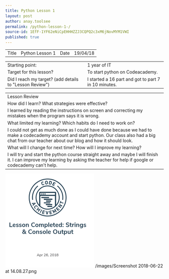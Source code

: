 ```yaml
---
title: Python Lesson 1 
layout: post
author: anay.toolsee
permalink: /python-lesson-1-/
source-id: 1EfF-1YF62eNiCpEHHHZZJ3CQPQ2c3xM6jNovMYM1VWI
published: true
---
```

<table>
  <tr>
    <td>Title</td>
    <td>Python Lesson 1 
</td>
    <td>Date</td>
    <td>19/04/18
</td>
  </tr>
</table>


<table>
  <tr>
    <td>Starting point:
</td>
    <td>1 year of IT
</td>
  </tr>
  <tr>
    <td>Target for this lesson?
</td>
    <td>To start python on Codeacademy.
</td>
  </tr>
  <tr>
    <td>Did I reach my target? 
(add details to "Lesson Review")
</td>
    <td>I started a 16 part and got to part 7 in 10 minutes.
</td>
  </tr>
</table>


<table>
  <tr>
    <td>Lesson Review
</td>
  </tr>
  <tr>
    <td>How did I learn? What strategies were effective? 
</td>
  </tr>
  <tr>
    <td>I learned by reading the instructions on screen and correcting my mistakes when the program says it is wrong.
</td>
  </tr>
  <tr>
    <td>What limited my learning? Which habits do I need to work on? 
</td>
  </tr>
  <tr>
    <td>I could not get as much done as I could have done because we had to make a codecademy account and start python. Our class also had a big chat from our teacher about our blog and how it should look.
</td>
  </tr>
  <tr>
    <td>What will I change for next time? How will I improve my learning?
</td>
  </tr>
  <tr>
    <td>I will try and start the python course straight away and maybe I will finish it. I can improve my learning by asking the teacher for help if google or codecademy can't help.</td>
  </tr>
</table>
<img src = "/images/Screenshot 2018-06-22 at 14.04.57.png">
/images/Screenshot 2018-06-22 at 14.08.27.png

